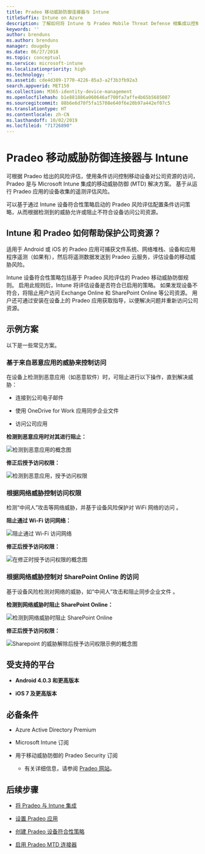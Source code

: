 ```yaml
---
title: Pradeo 移动威胁防御连接器与 Intune
titleSuffix: Intune on Azure
description: 了解如何将 Intune 与 Pradeo Mobile Threat Defense 相集成以控制移动设备对公司资源的访问。
keywords: ''
author: brenduns
ms.author: brenduns
manager: dougeby
ms.date: 06/27/2018
ms.topic: conceptual
ms.service: microsoft-intune
ms.localizationpriority: high
ms.technology: ''
ms.assetid: cde4d389-1770-4226-85a3-a2f3b3fb92a3
search.appverid: MET150
ms.collection: M365-identity-device-management
ms.openlocfilehash: b1e881886a060646af700fa7affe4b65b5685087
ms.sourcegitcommit: 88b6e6d70f5fa15708e640f6e20b97a442ef07c5
ms.translationtype: HT
ms.contentlocale: zh-CN
ms.lasthandoff: 10/02/2019
ms.locfileid: "71726890"
---
```

# <a name="pradeo-mobile-threat-defense-connector-with-intune"></a>Pradeo 移动威胁防御连接器与 Intune

可根据 Pradeo 给出的风险评估，使用条件访问控制移动设备对公司资源的访问，Pradeo 是与 Microsoft Intune 集成的移动威胁防御 (MTD) 解决方案。 基于从运行 Pradeo 应用的设备收集的遥测评估风险。

可以基于通过 Intune 设备符合性策略启动的 Pradeo 风险评估配置条件访问策略，从而根据检测到的威胁允许或阻止不符合设备访问公司资源。

## <a name="how-do-intune-and-pradeo-help-protect-your-company-resources"></a>Intune 和 Pradeo 如何帮助保护公司资源？

适用于 Android 或 iOS 的 Pradeo 应用可捕获文件系统、网络堆栈、设备和应用程序遥测（如果有），然后将遥测数据发送到 Pradeo 云服务，评估设备的移动威胁风险。

Intune 设备符合性策略包括基于 Pradeo 风险评估的 Pradeo 移动威胁防御规则。 启用此规则后，Intune 将评估设备是否符合已启用的策略。 如果发现设备不符合，将阻止用户访问 Exchange Online 和 SharePoint Online 等公司资源。 用户还可通过安装在设备上的 Pradeo 应用获取指导，以便解决问题并重新访问公司资源。

## <a name="sample-scenarios"></a>示例方案

以下是一些常见方案。

### <a name="control-access-based-on-threats-from-malicious-apps"></a>基于来自恶意应用的威胁来控制访问

在设备上检测到恶意应用（如恶意软件）时，可阻止进行以下操作，直到解决威胁：

- 连接到公司电子邮件

- 使用 OneDrive for Work 应用同步企业文件

- 访问公司应用

**检测到恶意应用时对其进行阻止：**

![检测到恶意应用的概念图](./media/pradeo-mobile-threat-defense-connector/pradeo_maliciousapps_blocked.png)

**修正后授予访问权限：**

![检测到恶意应用，授予访问权限](./media/pradeo-mobile-threat-defense-connector/pradeo_maliciousapps_unblocked.png)

### <a name="control-access-based-on-threat-to-network"></a>根据网络威胁控制访问权限

检测“中间人”攻击等网络威胁，并基于设备风险保护对 WiFi 网络的访问  。

**阻止通过 Wi-Fi 访问网络：**

![阻止通过 Wi-Fi 访问网络](./media/pradeo-mobile-threat-defense-connector/pradeo_network_wifi_blocked.png)

**修正后授予访问权限：**

![在修正时授予访问权限的概念图](./media/pradeo-mobile-threat-defense-connector/pradeo_network_wifi_unblocked.png)

### <a name="control-access-to-sharepoint-online-based-on-threat-to-network"></a>根据网络威胁控制对 SharePoint Online 的访问

基于设备风险检测对网络的威胁，如“中间人”攻击和阻止同步企业文件  。

**检测到网络威胁时阻止 SharePoint Online：**

![检测到网络威胁时阻止 SharePoint Online](./media/pradeo-mobile-threat-defense-connector/pradeo_network_spo_blocked.png)

**修正后授予访问权限：**

![Sharepoint 的威胁解除后授予访问权限示例的概念图](./media/pradeo-mobile-threat-defense-connector/pradeo_network_spo_unblocked.png)

## <a name="supported-platforms"></a>受支持的平台

- **Android 4.0.3 和更高版本**

- **iOS 7 及更高版本**

## <a name="prerequisites"></a>必备条件

- Azure Active Directory Premium

- Microsoft Intune 订阅

- 用于移动威胁防御的 Pradeo Security 订阅

  - 有关详细信息，请参阅 [Pradeo 网站](https://www.pradeo.com/en-US/mobile-threat-protection)。

## <a name="next-steps"></a>后续步骤

- [将 Pradeo 与 Intune 集成](pradeo-mtd-connector-integration.md)

- [设置 Pradeo 应用](mtd-apps-ios-app-configuration-policy-add-assign.md)

- [创建 Pradeo 设备符合性策略](mtd-device-compliance-policy-create.md)

- [启用 Pradeo MTD 连接器](mtd-connector-enable.md)
